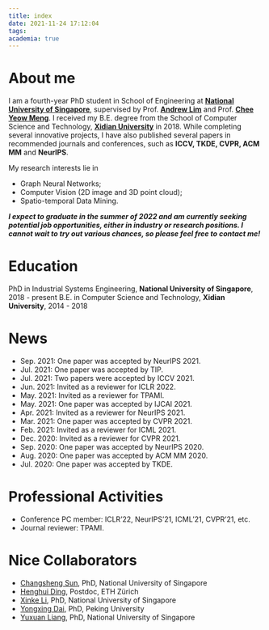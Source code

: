 ```yaml
---
title: index
date: 2021-11-24 17:12:04
tags:
academia: true
---
```

# About me
I am a fourth-year PhD student in School of Engineering at [**National University of Singapore**](http://nus.edu.sg/), supervised by Prof. [**Andrew Lim**](https://www.limandrew.org/) and Prof. [**Chee Yeow Meng**](https://scholar.google.com.sg/citations?user=99AJNXEAAAAJ). I received my B.E. degree from the School of Computer Science and Technology, [**Xidian University**](http://en.xidian.edu.cn/) in 2018. While completing several innovative projects, I have also published several papers in recommended journals and conferences, such as **ICCV, TKDE, CVPR, ACM MM** and **NeurIPS**.

My research interests lie in 
- Graph Neural Networks;
- Computer Vision (2D image and 3D point cloud);
- Spatio-temporal Data Mining.

***I expect to graduate in the summer of 2022 and am currently seeking potential job opportunities, either in industry or research positions. I cannot wait to try out various chances, so please feel free to contact me!***

# Education

PhD in Industrial Systems Engineering, **National University of Singapore**, 2018 - present
B.E. in Computer Science and Technology, **Xidian University**, 2014 - 2018

# News

- Sep. 2021: One paper was accepted by NeurIPS 2021.
- Jul. 2021: One paper was accepted by TIP.
- Jul. 2021: Two papers were accepted by ICCV 2021.
- Jun. 2021: Invited as a reviewer for ICLR 2022.
- May. 2021: Invited as a reviewer for TPAMI.
- May. 2021: One paper was accepted by IJCAI 2021.
- Apr. 2021: Invited as a reviewer for NeurIPS 2021.
- Mar. 2021: One paper was accepted by CVPR 2021.
- Feb. 2021: Invited as a reviewer for ICML 2021.
- Dec. 2020: Invited as a reviewer for CVPR 2021.
- Sep. 2020: One paper was accepted by NeurIPS 2020.
- Aug. 2020: One paper was accepted by ACM MM 2020.
- Jul. 2020: One paper was accepted by TKDE.

# Professional Activities

- Conference PC member: ICLR’22, NeurIPS’21, ICML’21, CVPR’21, etc.
- Journal reviewer: TPAMI.

# Nice Collaborators

- [Changsheng Sun](https://sunchangsheng.com/), PhD, National University of Singapore
- [Henghui Ding](https://henghuiding.github.io/), Postdoc, ETH Zürich
- [Xinke Li](http://xinke.li/), PhD, National University of Singapore
- [Yongxing Dai](https://github.com/SikaStar), PhD, Peking University
- [Yuxuan Liang](https://yuxuanliang.com/), PhD, National University of Singapore